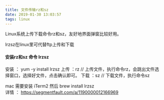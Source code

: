 ```yaml
---
title: 文件传输rz和sz
date: 2019-01-30 13:03:57
tags: linux
---
```


Linux系统上传下载命令rz和sz，友好地界面弹窗比较好用。

lrzsz在linux里可代替ftp上传和下载

#### 安装rz和sz 命令 lrzsz
安装 ： yum -y install lrzsz 
上传 ：rz // 上传文件，执行命令rz，会跳出文件选择窗口，选择好文件，点击确认即可。
下载 ：sz // 下载文件，执行命令sz


mac 需要安装 iTerm2  然后 brew install lrzsz  
详情 ： https://segmentfault.com/a/1190000012166969